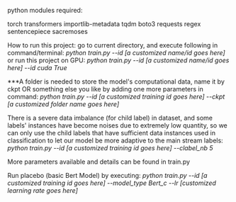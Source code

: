 python modules required:

torch transformers importlib-metadata 
tqdm boto3 requests regex sentencepiece sacremoses


How to run this project:
go to current directory, and execute following in command/terminal:
    *python train.py --id [a customized name/id goes here]*
or run this project on GPU:
    *python train.py --id [a customized name/id goes here] --id cuda True*

***A folder is needed to store the model's computational data, name it by ckpt 
OR something else you like by adding one more parameters in command:
    *python train.py --id [a customized training id goes here] --ckpt [a customized folder name goes here]*


There is a severe data imbalance (for child label) in dataset, and some labels' instances have become noises 
due to extremely low quantity, so we can only use the child labels that have sufficient data instances used 
in classification to let our model be more adaptive to the main stream labels:
    *python train.py --id [a customized training id goes here] --clabel_nb 5*

More parameters available and details can be found in train.py

Run placebo (basic Bert Model) by executing:
    *python train.py --id [a customized training id goes here] --model_type Bert_c --lr [customized learning rate goes here]*